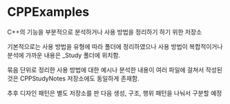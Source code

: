 # CPPExamples
C++의 기능을 부분적으로 분석하거나 사용 방법을 정리하기 하기 위한 저장소

기본적으로는 사용 방법을 유형에 따라 폴더에 정리하였으나 사용 방법이 복합적이거나 분석에 가까운 내용은 _Study 폴더에 위치함.

묶음 단위로 정리한 사용 방법에 대한 예시나 분석한 내용이 여러 파일에 걸쳐서 작성된 것은 CPPStudyNotes 저장소에도 동일하게 존재함.

추후 디자인 패턴은 별도 저장소를 판 다음 생성, 구조, 행위 패턴을 나눠서 구분할 예정